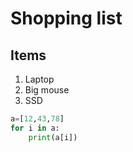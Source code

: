 # Shopping list
## Items

1. Laptop
2. Big mouse
3. SSD 

```py
a=[12,43,78]
for i in a:
    print(a[i])
```


    